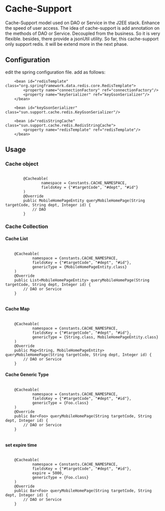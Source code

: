 # Cache-Support
Cache-Support model used on DAO or Service in the J2EE stack. Enhance the speed of user access.
The idea of cache-support is add annotation on the methods of DAO or Service. Decoupled from the business. 
So it is very flexible. besides, there provide a jsonUtil utility. 
So far, this cache-support only support redis. it will be extend more in the next phase.

## Configuration
edit the spring configuration file. add as follows:

```
    <bean id="redisTemplate" class="org.springframework.data.redis.core.RedisTemplate">
        <property name="connectionFactory" ref="connectionFactory"/>
        <property name="keySerializer" ref="keyGsonSerializer"/>
    </bean>

    <bean id="keyGsonSerializer" class="sun.support.cache.redis.KeyGsonSerializer"/>

    <bean id="redisStringCache" class="sun.support.cache.redis.RedisStringCache">
        <property name="redisTemplate" ref="redisTemplate"/>
    </bean>
```

## Usage
### Cache object
```
        
        @Cacheable(
                namespace = Constants.CACHE_NAMESPACE,
                fieldsKey = {"#targetCode", "#dept", "#id"}
        )
        @Override
        public MobileHomePageEntity queryMobileHomePage(String targetCode, String dept, Integer id) {
            // DAO 
        }

```

### Cache Collection
#### Cache List
```
    
    @Cacheable(
            namespace = Constants.CACHE_NAMESPACE,
            fieldsKey = {"#targetCode", "#dept", "#id"},
            genericType = {MobileHomePageEntity.class}
    )
    @Override
    public List<MobileHomePageEntity> queryMobileHomePage(String targetCode, String dept, Integer id) {
        // DAO or Service
    }


```
#### Cache Map
```
    
    @Cacheable(
            namespace = Constants.CACHE_NAMESPACE,
            fieldsKey = {"#targetCode", "#dept", "#id"},
            genericType = {String.class, MobileHomePageEntity.class}
    )
    @Override
    public Map<String, MobileHomePageEntity> queryMobileHomePage(String targetCode, String dept, Integer id) {
        // DAO or Service
    }

```
#### Cache Generic Type
```
    
    @Cacheable(
            namespace = Constants.CACHE_NAMESPACE,
            fieldsKey = {"#targetCode", "#dept", "#id"},
            genericType = {Foo.class}
    )
    @Override
    public Bar<Foo> queryMobileHomePage(String targetCode, String dept, Integer id) {
        // DAO or Service
    }
    
```
#### set expire time

```
    
    @Cacheable(
            namespace = Constants.CACHE_NAMESPACE,
            fieldsKey = {"#targetCode", "#dept", "#id"},
            expire = 5000,
            genericType = {Foo.class}
    )
    @Override
    public Bar<Foo> queryMobileHomePage(String targetCode, String dept, Integer id) {
        // DAO or Service
    }
    
```

